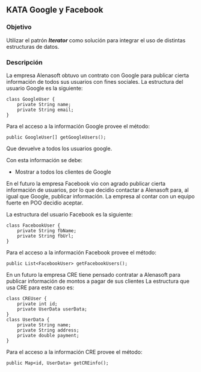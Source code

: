 ## KATA Google y Facebook ##

### Objetivo ###
Utilizar el patrón ***Iterator*** como solución para integrar el uso de distintas estructuras de datos.

### Descripción ###
La empresa Alenasoft obtuvo un contrato con Google para publicar cierta información de todos sus usuarios con fines sociales.
La estructura del usuario Google es la siguiente:

    class GoogleUser {
        private String name;
        private String email;
    }
Para el acceso a la información Google provee el método:

    public GoogleUser[] getGoogleUsers();

Que devuelve a todos los usuarios google.

Con esta información se debe:

- Mostrar a todos los clientes de Google

En el futuro la empresa Facebook vio con agrado publicar cierta información de usuarios, por lo que decidio contactar a Alenasoft para, al igual que Google, publicar información.
La empresa al contar con un equipo fuerte en POO decidio aceptar.

La estructura del usuario Facebook es la siguiente:

    class FacebookUser {
        private String fbName;
        private String fbUrl;
    }
Para el acceso a la información Facebook provee el método:

    public List<FacebookUser> getFacebookUsers();

En un futuro la empresa CRE tiene pensado contratar a Alenasoft para publicar información de montos a pagar de sus clientes
La estructura que usa CRE para este caso es:

    class CREUser {
        private int id;
        private UserData userData;
    }
    class UserData {
        private String name;
        private String address;
        private double payment;
    }
Para el acceso a la información CRE provee el método:

    public Map<id, UserData> getCREinfo();